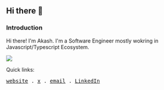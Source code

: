 ## Hi there 👋

### Introduction
Hi there! I'm Akash. I'm a Software Engineer mostly wokring in Javascript/Typescript Ecosystem.

<p align=left>
  <a href="https://skillicons.dev">
    <img src="https://skillicons.dev/icons?i=typescript,react,nextjs,svelte,tailwind,nodejs,prisma,graphql,postgresql,mongodb,cloudflare,aws,docker" />
  </a>
</p>

Quick links:

<samp>
  <a href="https://akashprasad.xyz/">website</a> .
  <a href="https://twitter.com/akaaashhh9">x</a> .
  <a href="mailto:devakash256@gmail.com">email</a> .
  <a href="https://www.linkedin.com/in/akashprasad1412/">LinkedIn</a>
</samp>
